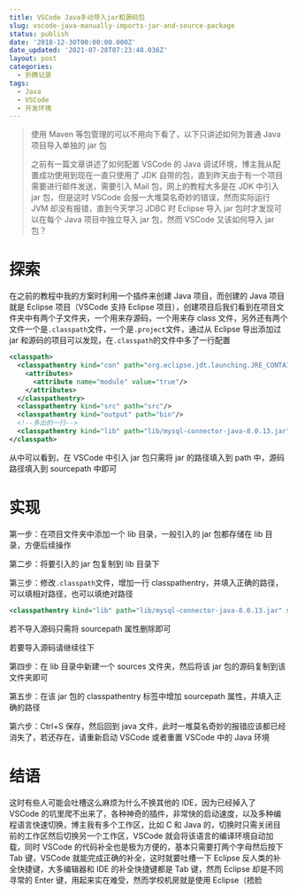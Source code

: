 ```yaml
---
title: VSCode Java手动导入jar和源码包
slug: vscode-java-manually-imports-jar-and-source-package
status: publish
date: '2018-12-30T00:00:00.000Z'
date_updated: '2021-07-28T07:23:48.036Z'
layout: post
categories:
  - 折腾记录
tags:
  - Java
  - VSCode
  - 开发环境
---
```

> 使用 Maven 等包管理的可以不用向下看了，以下只讲述如何为普通 Java 项目导入单独的 jar 包
>
> 之前有一篇文章讲述了如何配置 VSCode 的 Java 调试环境，博主我从配置成功使用到现在一直只使用了 JDK 自带的包，直到昨天由于有一个项目需要进行邮件发送，需要引入 Mail 包，网上的教程大多是在 JDK 中引入 jar 包，但是这时 VSCode 会报一大堆莫名奇妙的错误，然而实际运行 JVM 却没有报错，直到今天学习 JDBC 时 Eclipse 导入 jar 包时才发现可以在每个 Java 项目中独立导入 jar 包，然而 VSCode 又该如何导入 jar 包？

# 探索

在之前的教程中我的方案时利用一个插件来创建 Java 项目，而创建的 Java 项目就是 Eclipse 项目（VSCode 支持 Eclipse 项目），创建项目后我们看到在项目文件夹中有两个子文件夹，一个用来存源码，一个用来存 class 文件，另外还有两个文件一个是`.classpath`文件，一个是`.project`文件，通过从 Eclipse 导出添加过 jar 和源码的项目可以发现，在`.classpath`的文件中多了一行配置

```xml
<classpath>
  <classpathentry kind="con" path="org.eclipse.jdt.launching.JRE_CONTAINER/org.eclipse.jdt.internal.debug.ui.launcher.StandardVMType/JavaSE-1.8">
    <attributes>
      <attribute name="module" value="true"/>
    </attributes>
  </classpathentry>
  <classpathentry kind="src" path="src"/>
  <classpathentry kind="output" path="bin"/>
  <!--多出的一行-->
  <classpathentry kind="lib" path="lib/mysql-connector-java-8.0.13.jar" sourcepath="lib/sources/mysql-connector-java-8.0.13.zip"/>
</classpath>
```

从中可以看到，在 VSCode 中引入 jar 包只需将 jar 的路径填入到 path 中，源码路径填入到 sourcepath 中即可

# 实现

第一步：在项目文件夹中添加一个 lib 目录，一般引入的 jar 包都存储在 lib 目录，方便后续操作

第二步：将要引入的 jar 包复制到 lib 目录下

第三步：修改`.classpath`文件，增加一行 classpathentry，并填入正确的路径，可以填相对路径，也可以填绝对路径

```xml
<classpathentry kind="lib" path="lib/mysql-connector-java-8.0.13.jar" sourcepath="lib/sources/mysql-connector-java-8.0.13.zip"/>
```

若不导入源码只需将 sourcepath 属性删除即可

若要导入源码请继续往下

第四步：在 lib 目录中新建一个 sources 文件夹，然后将该 jar 包的源码复制到该文件夹即可

第五步：在该 jar 包的 classpathentry 标签中增加 sourcepath 属性，并填入正确的路径

第六步：Ctrl+S 保存，然后回到 java 文件，此时一堆莫名奇妙的报错应该都已经消失了，若还存在，请重新启动 VSCode 或者重置 VSCode 中的 Java 环境

# 结语

这时有些人可能会吐槽这么麻烦为什么不换其他的 IDE，因为已经掉入了 VSCode 的坑里爬不出来了，各种神奇的插件，非常快的启动速度，以及多种编程语言快速切换，博主我有多个工作区，比如 C 和 Java 的，切换时只需关闭目前的工作区然后切换另一个工作区，VSCode 就会将该语言的编译环境自动加载，同时 VSCode 的代码补全也是极为方便的，基本只需要打两个字母然后按下 Tab 键，VSCode 就能完成正确的补全，这时就要吐槽一下 Eclipse 反人类的补全快捷键，大多编辑器和 IDE 的补全快捷键都是 Tab 键，然而 Eclipse 却是不同寻常的 Enter 键，用起来实在难受，然而学校机房就是使用 Eclipse（捂脸
